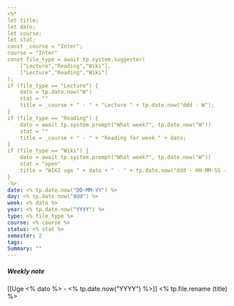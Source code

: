 ```yaml
---
<%*
let title; 
let dato;
let course; 
let stat;
const _course = "Inter";
course = "Inter"
const file_type = await tp.system.suggester(
    ["Lecture","Reading","Wiki"],
    ["Lecture","Reading","Wiki"]
);
if (file_type == "Lecture") {
    dato = tp.date.now("W")
    stat = ""
    title = _course + " - " + "Lecture " + tp.date.now("ddd - W");
}
if (file_type == "Reading") {
    dato = await tp.system.prompt("What week?", tp.date.now("W"))
    stat = ""
    title = _course + " - " + "Reading for week " + dato;
}
if (file_type == "Wiki") {
    dato = await tp.system.prompt("What week?", tp.date.now("W"))
    stat = "open"
    title = "WIKI uge " + dato + " - " + tp.date.now("ddd - HH-MM-SS - (YYYY)");
}
-%>
date: <% tp.date.now("DD-MM-YY") %>
day: <% tp.date.now("ddd") %>
week: <% dato %>
year: <% tp.date.now("YYYY") %>
type: <% file_type %>
course: <% course %>
status: <% stat %>
semester: 2
tags:
Summary: ""
---
```

##### Weekly note
[[Uge <% dato %> - <% tp.date.now("YYYY") %>]]
<% tp.file.rename (title) %>
# 
